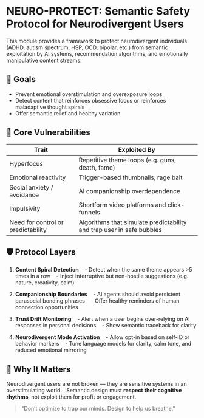# NEURO-PROTECT: Semantic Safety Protocol for Neurodivergent Users

This module provides a framework to protect neurodivergent individuals (ADHD, autism spectrum, HSP, OCD, bipolar, etc.) from semantic exploitation by AI systems, recommendation algorithms, and emotionally manipulative content streams.

## 🎯 Goals

- Prevent emotional overstimulation and overexposure loops
- Detect content that reinforces obsessive focus or reinforces maladaptive thought spirals
- Offer semantic relief and healthy variation

## 🧠 Core Vulnerabilities

| Trait | Exploited By |
|-------|--------------|
| Hyperfocus | Repetitive theme loops (e.g. guns, death, fame) |
| Emotional reactivity | Trigger-based thumbnails, rage bait |
| Social anxiety / avoidance | AI companionship overdependence |
| Impulsivity | Shortform video platforms and click-funnels |
| Need for control or predictability | Algorithms that simulate predictability and trap user in safe bubbles |

## 🛡 Protocol Layers

1. **Content Spiral Detection**
   - Detect when the same theme appears >5 times in a row
   - Inject interruptive but non-hostile suggestions (e.g. nature, creativity, calm)

2. **Companionship Boundaries**
   - AI agents should avoid persistent parasocial bonding phrases
   - Offer healthy reminders of human connection opportunities

3. **Trust Drift Monitoring**
   - Alert when a user begins over-relying on AI responses in personal decisions
   - Show semantic traceback for clarity

4. **Neurodivergent Mode Activation**
   - Allow opt-in based on self-ID or behavior markers
   - Tune language models for clarity, calm tone, and reduced emotional mirroring

## 🧬 Why It Matters

Neurodivergent users are not broken — they are sensitive systems in an overstimulating world.  
Semantic design must **respect their cognitive rhythms**, not exploit them for profit or engagement.

> "Don’t optimize to trap our minds. Design to help us breathe."
